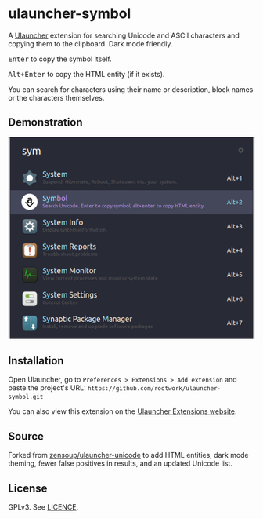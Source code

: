 # ulauncher-symbol

A [Ulauncher](https://ulauncher.io/) extension for searching Unicode and ASCII characters and copying them to the clipboard. Dark mode friendly.

<kbd>Enter</kbd> to copy the symbol itself.

<kbd>Alt+Enter</kbd> to copy the HTML entity (if it exists).

You can search for characters using their name or description, block names or the characters themselves.

## Demonstration

![Demonstration of ulauncher-symbol](ulauncher-symbol-demo.gif)

## Installation

Open Ulauncher, go to `Preferences > Extensions > Add extension` and paste the project's URL: `https://github.com/rootwork/ulauncher-symbol.git`

You can also view this extension on the [Ulauncher Extensions website](https://ext.ulauncher.io/-/github-rootwork-ulauncher-symbol).

## Source

Forked from [zensoup/ulauncher-unicode](https://github.com/zensoup/ulauncher-unicode) to add HTML entities, dark mode theming, fewer false positives in results, and an updated Unicode list.

## License

GPLv3. See [LICENCE](LICENCE).